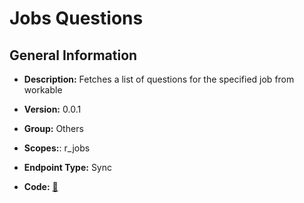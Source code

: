 # Jobs Questions

## General Information

- **Description:** Fetches a list of questions for the specified job from workable

- **Version:** 0.0.1
- **Group:** Others
- **Scopes:**: r_jobs
- **Endpoint Type:** Sync
- **Code:** [🔗](https://github.com/NangoHQ/integration-templates/tree/main/integrations/workable/syncs/jobs-questions.ts)
